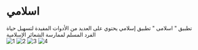# اسلامي
تطبيق " اسلامى "  تطبيق إسلامي  يحتوي على العديد من الأدوات المفيدة لتسهيل حياة الفرد المسلم لممارسة الشعائر الإسلامية  
![1](https://user-images.githubusercontent.com/76426940/156584809-05705bbd-bb9c-485d-a657-e0c34123f798.jpg)
![2](https://user-images.githubusercontent.com/76426940/156585068-28ddd43f-c837-413d-95e4-e1f5b6507d28.jpg)
![3](https://user-images.githubusercontent.com/76426940/156585251-35e91bcc-c9e4-470e-9839-03a2996d3c72.jpg)
![4](https://user-images.githubusercontent.com/76426940/156585247-b9cb3074-3099-4cc8-b28f-3057cda60499.jpg)

